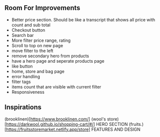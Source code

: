 ## Room For Improvements

- Better price section. Should be like a transcript that shows all price with count and sub total
- Checkout button
- Search bar
- More filter price range, rating
- Scroll to top on new page
- move filter to the left
- remove secondary hero from products
- have a hero page and seperate products page
- like button
- home, store and bag page
- error handling
- filter tags
- items count that are visible with current filter
- Responsiveness


## Inspirations

(brooklinen)[https://www.brooklinen.com/]
(wool's store)[https://darkwool.github.io/shopping-cart/#/] HERO SECTION
(fruits.)[https://fruitsstoremarket.netlify.app/store] FEATURES AND DESIGN
